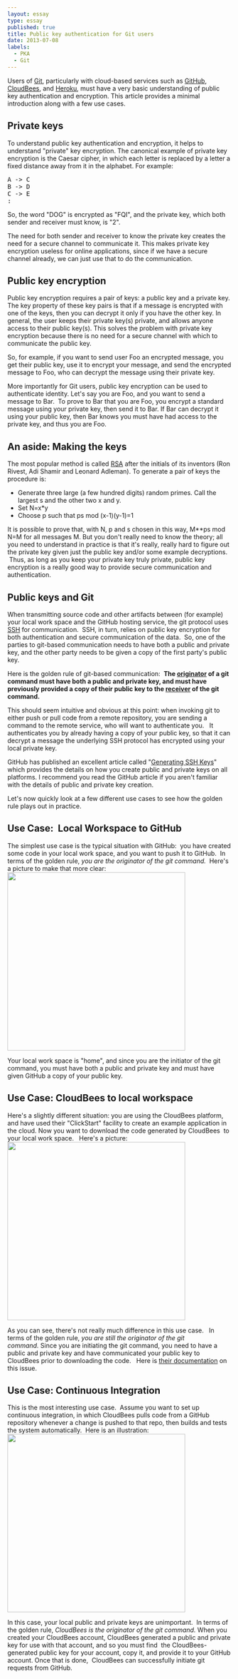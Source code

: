 ```yaml
---
layout: essay
type: essay
published: true
title: Public key authentication for Git users
date: 2013-07-08
labels:
  - PKA
  - Git
---
```


Users of <a href="http://git-scm.com/">Git</a>, particularly with cloud-based services such as <a href="https://github.com/">GitHub</a>, <a href="http://cloudbees.com">CloudBees</a>, and <a href="http://heroku.com">Heroku</a>, must have a very basic understanding of public key authentication and encryption. This article provides a minimal introduction along with a few use cases.

<h2>Private keys</h2>
To understand public key authentication and encryption, it helps to understand "private" key encryption. The canonical example of private key encryption is the Caesar cipher, in which each letter is replaced by a letter a fixed distance away from it in the alphabet. For example:

<pre>
A -&gt; C
B -&gt; D
C -&gt; E
:
</pre>

So, the word "DOG" is encrypted as "FQI", and the private key, which both sender and receiver must know, is "2".

The need for both sender and receiver to know the private key creates the need for a secure channel to communicate it. This makes private key encryption useless for online applications, since if we have a secure channel already, we can just use that to do the communication.
<h2>Public key encryption</h2>
Public key encryption requires a pair of keys: a public key and a private key. The key property of these key pairs is that if a message is encrypted with one of the keys, then you can decrypt it only if you have the other key. In general, the user keeps their private key(s) private, and allows anyone access to their public key(s). This solves the problem with private key encryption because there is no need for a secure channel with which to communicate the public key.

So, for example, if you want to send user Foo an encrypted message, you get their public key, use it to encrypt your message, and send the encrypted message to Foo, who can decrypt the message using their private key.

More importantly for Git users, public key encryption can be used to authenticate identity. Let's say you are Foo, and you want to send a message to Bar.  To prove to Bar that you are Foo, you encrypt a standard message using your private key, then send it to Bar. If Bar can decrypt it using your public key, then Bar knows you must have had access to the private key, and thus you are Foo.
<h2>An aside: Making the keys</h2>
The most popular method is called <a href="http://en.wikipedia.org/wiki/RSA_(algorithm)">RSA</a> after the initials of its inventors (Ron Rivest, Adi Shamir and Leonard Adleman). To generate a pair of keys the procedure is:
<ul>
	<li>Generate three large (a few hundred digits) random primes. Call the largest s and the other two x and y.</li>
	<li>Set N=x*y</li>
	<li>Choose p such that ps mod (x-1)(y-1)=1</li>
</ul>
It is possible to prove that, with N, p and s chosen in this way, M**ps mod N=M for all messages M. But you don't really need to know the theory; all you need to understand in practice is that it's really, really hard to figure out the private key given just the public key and/or some example decryptions.  Thus, as long as you keep your private key truly private, public key encryption is a really good way to provide secure communication and authentication.
<h2>Public keys and Git</h2>
When transmitting source code and other artifacts between (for example) your local work space and the GitHub hosting service, the git protocol uses <a href="http://en.wikipedia.org/wiki/Secure_Shell">SSH</a> for communication.  SSH, in turn, relies on public key encryption for both authentication and secure communication of the data.  So, one of the parties to git-based communication needs to have both a public and private key, and the other party needs to be given a copy of the first party's public key.

Here is the golden rule of git-based communication:  <strong>The <span style="text-decoration:underline;">originator</span> of a git command must have both a public and private key, and must have previously provided a copy of their public key to the <span style="text-decoration:underline;">receiver</span> of the git command.</strong>

This should seem intuitive and obvious at this point: when invoking git to either push or pull code from a remote repository, you are sending a command to the remote service, who will want to authenticate you.   It authenticates you by already having a copy of your public key, so that it can decrypt a message the underlying SSH protocol has encrypted using your local private key.

GitHub has published an excellent article called "<a href="https://help.github.com/articles/generating-ssh-keys">Generating SSH Keys</a>" which provides the details on how you create public and private keys on all platforms. I recommend you read the GitHub article if you aren't familiar with the details of public and private key creation.

Let's now quickly look at a few different use cases to see how the golden rule plays out in practice.
<h2>Use Case:  Local Workspace to GitHub</h2>
The simplest use case is the typical situation with GitHub:  you have created some code in your local work space, and you want to push it to GitHub.  In terms of the golden rule, <em>you are the originator of the git command.  </em>Here's a picture to make that more clear:

<img width="400px" class="ui image" src="{{ site.baseurl }}/images/pka-github.png">

Your local work space is "home", and since you are the initiator of the git command, you must have both a public and private key and must have given GitHub a copy of your public key.
<h2>Use Case: CloudBees to local workspace</h2>
Here's a slightly different situation: you are using the CloudBees platform, and have used their "ClickStart" facility to create an example application in the cloud. Now you want to download the code generated by CloudBees  to your local work space.   Here's a picture:

<img width="400px" class="ui image" src="{{ site.baseurl }}/images/pka-github-2.png">

As you can see, there's not really much difference in this use case.   In terms of the golden rule, <em>you are still the originator of the git command. </em>Since you are initiating the git command, you need to have a public and private key and have communicated your public key to CloudBees prior to downloading the code.   Here is <a href="http://wiki.cloudbees.com/bin/view/DEV/How+to+set+your+Public+Key+for+Git+Access">their documentation</a> on this issue.
<h2>Use Case: Continuous Integration</h2>
This is the most interesting use case.  Assume you want to set up continuous integration, in which CloudBees pulls code from a GitHub repository whenever a change is pushed to that repo, then builds and tests the system automatically.  Here is an illustration:

<img width="400px" class="ui image" src="{{ site.baseurl }}/images/pka-github-3.png">

In this case, your local public and private keys are unimportant.  In terms of the golden rule, <em>CloudBees is the originator of the git command. </em>When you created your CloudBees account, CloudBees generated a public and private key for use with that account, and so you must find  the CloudBees-generated public key for your account, copy it, and provide it to your GitHub account. Once that is done,  CloudBees can successfully initiate git requests from GitHub.